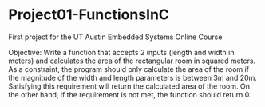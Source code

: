 # Project01-FunctionsInC
First project for the UT Austin Embedded Systems Online Course

Objective:
Write a function that accepts 2 inputs (length and width in meters) and calculates the area of the rectangular room 
in squared meters. As a constraint, the program should only calculate the area of the room if the magnitude of the 
width and length parameters is between 3m and 20m. Satisfying this requirement will return the calculated area of
the room. On the other hand, if the requirement is not met, the function should return 0.

